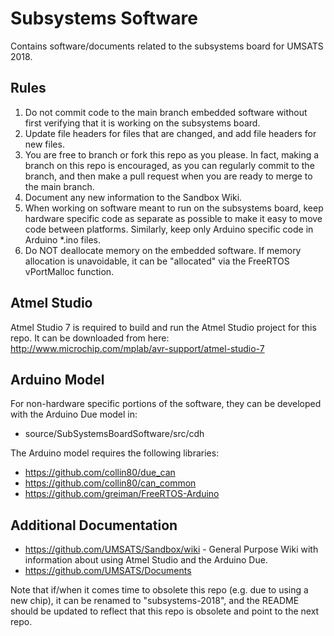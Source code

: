 # Subsystems Software
Contains software/documents related to the subsystems board for UMSATS 2018.

## Rules
1. Do not commit code to the main branch embedded software without first verifying that it is working on the subsystems board.
2. Update file headers for files that are changed, and add file headers for new files.
3. You are free to branch or fork this repo as you please. In fact, making a branch on this repo is encouraged, as you can regularly commit to the branch, and then make a pull request when you are ready to merge to the main branch.
4. Document any new information to the Sandbox Wiki.
5. When working on software meant to run on the subsystems board, keep hardware specific code as separate as possible to make it easy to move code between platforms. Similarly, keep only Arduino specific code in Arduino \*.ino files.
6. Do NOT deallocate memory on the embedded software. If memory allocation is unavoidable, it can be "allocated" via the FreeRTOS vPortMalloc function.

## Atmel Studio
Atmel Studio 7 is required to build and run the Atmel Studio project for this repo. It can be downloaded from here: http://www.microchip.com/mplab/avr-support/atmel-studio-7

## Arduino Model
For non-hardware specific portions of the software, they can be developed with the Arduino Due model in:
* source/SubSystemsBoardSoftware/src/cdh

The Arduino model requires the following libraries:
* https://github.com/collin80/due_can
* https://github.com/collin80/can_common
* https://github.com/greiman/FreeRTOS-Arduino 

## Additional Documentation
* https://github.com/UMSATS/Sandbox/wiki - General Purpose Wiki with information about using Atmel Studio and the Arduino Due.
* https://github.com/UMSATS/Documents

Note that if/when it comes time to obsolete this repo (e.g. due to using a new chip), it can be renamed to "subsystems-2018", and the README should be updated to reflect that this repo is obsolete and point to the next repo.
